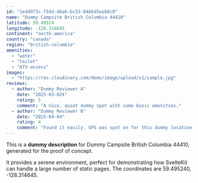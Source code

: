 ```yaml
---
id: "1edd973c-f5dd-46a6-bc53-0466d5eab8c0"
name: "Dummy Campsite British Columbia 44410"
latitude: 59.49524
longitude: -128.314645
continent: "north-america"
country: "canada"
region: "british-columbia"
amenities:
  - "water"
  - "toilet"
  - "ATV-access"
images:
  - "https://res.cloudinary.com/demo/image/upload/v1/sample.jpg"
reviews:
  - author: "Dummy Reviewer A"
    date: "2025-03-024"
    rating: 5
    comment: "A nice, quiet dummy spot with some basic amenities."
  - author: "Dummy Reviewer B"
    date: "2025-04-04"
    rating: 4
    comment: "Found it easily. GPS was spot on for this dummy location."
---
```


This is a **dummy description** for Dummy Campsite British Columbia 44410, generated for the proof of concept.

It provides a serene environment, perfect for demonstrating how SvelteKit can handle a large number of static pages. The coordinates are 59.495240, -128.314645.
